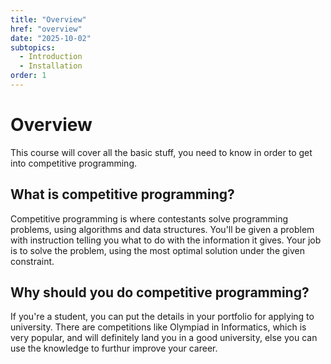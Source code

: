 ```yaml
---
title: "Overview" 
href: "overview"
date: "2025-10-02"
subtopics:
  - Introduction
  - Installation
order: 1
---
```

# Overview
This course will cover all the basic stuff, you need to know in order to get into competitive programming.

## What is competitive programming?
Competitive programming is where contestants solve programming problems, using algorithms and data structures. You'll be given a problem with instruction telling you what to do with the information it gives. Your job is to solve the problem, using the most optimal solution under the given constraint.

## Why should you do competitive programming?
If you're a student, you can put the details in your portfolio for applying to university. There are competitions like Olympiad in Informatics, which is very popular, and will definitely land you in a good university, else you can use the knowledge to furthur improve your career.